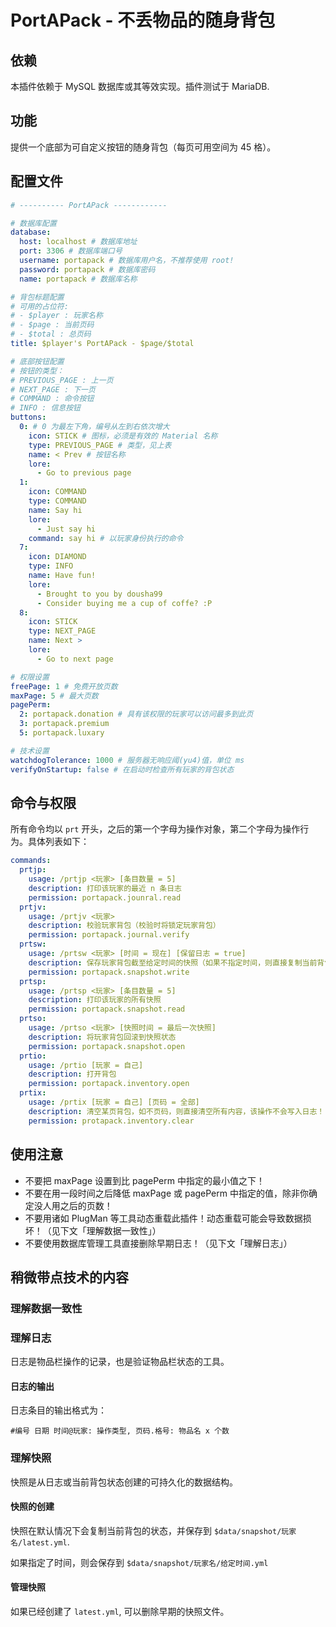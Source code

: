 # PortAPack - 不丢物品的随身背包

## 依赖

本插件依赖于 MySQL 数据库或其等效实现。插件测试于 MariaDB.

## 功能

提供一个底部为可自定义按钮的随身背包（每页可用空间为 45 格）。

## 配置文件

```yaml
# ---------- PortAPack ------------

# 数据库配置
database:
  host: localhost # 数据库地址
  port: 3306 # 数据库端口号
  username: portapack # 数据库用户名，不推荐使用 root!
  password: portapack # 数据库密码
  name: portapack # 数据库名称

# 背包标题配置
# 可用的占位符:
# - $player : 玩家名称
# - $page : 当前页码
# - $total : 总页码
title: $player's PortAPack - $page/$total

# 底部按钮配置
# 按钮的类型：
# PREVIOUS_PAGE : 上一页
# NEXT_PAGE : 下一页
# COMMAND : 命令按钮
# INFO : 信息按钮
buttons:
  0: # 0 为最左下角，编号从左到右依次增大
    icon: STICK # 图标，必须是有效的 Material 名称
    type: PREVIOUS_PAGE # 类型，见上表
    name: < Prev # 按钮名称
    lore:
      - Go to previous page
  1:
    icon: COMMAND
    type: COMMAND
    name: Say hi
    lore:
      - Just say hi
    command: say hi # 以玩家身份执行的命令
  7:
    icon: DIAMOND
    type: INFO
    name: Have fun!
    lore:
      - Brought to you by dousha99
      - Consider buying me a cup of coffe? :P
  8:
    icon: STICK
    type: NEXT_PAGE
    name: Next >
    lore:
      - Go to next page

# 权限设置
freePage: 1 # 免费开放页数
maxPage: 5 # 最大页数
pagePerm:
  2: portapack.donation # 具有该权限的玩家可以访问最多到此页
  3: portapack.premium
  5: portapack.luxary

# 技术设置
watchdogTolerance: 1000 # 服务器无响应阈(yu4)值，单位 ms
verifyOnStartup: false # 在启动时检查所有玩家的背包状态
```

## 命令与权限

所有命令均以 `prt` 开头，之后的第一个字母为操作对象，第二个字母为操作行为。具体列表如下：

```yaml
commands:
  prtjp:
    usage: /prtjp <玩家> [条目数量 = 5]
    description: 打印该玩家的最近 n 条日志
    permission: portapack.jounral.read
  prtjv:
    usage: /prtjv <玩家>
    description: 校验玩家背包（校验时将锁定玩家背包）
    permission: portapack.journal.verify
  prtsw:
    usage: /prtsw <玩家> [时间 = 现在] [保留日志 = true]
    description: 保存玩家背包截至给定时间的快照（如果不指定时间，则直接复制当前背包内容）
    permission: portapack.snapshot.write
  prtsp:
    usage: /prtsp <玩家> [条目数量 = 5]
    description: 打印该玩家的所有快照
    permission: portapack.snapshot.read
  prtso:
    usage: /prtso <玩家> [快照时间 = 最后一次快照]
    description: 将玩家背包回滚到快照状态
    permission: portapack.snapshot.open
  prtio:
    usage: /prtio [玩家 = 自己]
    description: 打开背包
    permission: portapack.inventory.open
  prtix:
    usage: /prtix [玩家 = 自己] [页码 = 全部]
    description: 清空某页背包，如不页码，则直接清空所有内容，该操作不会写入日志！
    permission: protapack.inventory.clear
```

## 使用注意

* 不要把 maxPage 设置到比 pagePerm 中指定的最小值之下！
* 不要在用一段时间之后降低 maxPage 或 pagePerm 中指定的值，除非你确定没人用之后的页数！
* 不要用诸如 PlugMan 等工具动态重载此插件！动态重载可能会导致数据损坏！（见下文「理解数据一致性」）
* 不要使用数据库管理工具直接删除早期日志！（见下文「理解日志」）

## 稍微带点技术的内容

### 理解数据一致性

### 理解日志

日志是物品栏操作的记录，也是验证物品栏状态的工具。

#### 日志的输出

日志条目的输出格式为：

```text
#编号 日期 时间@玩家: 操作类型, 页码.格号: 物品名 x 个数
```

### 理解快照

快照是从日志或当前背包状态创建的可持久化的数据结构。

#### 快照的创建

快照在默认情况下会复制当前背包的状态，并保存到 `$data/snapshot/玩家名/latest.yml`.

如果指定了时间，则会保存到 `$data/snapshot/玩家名/给定时间.yml`

#### 管理快照

如果已经创建了 `latest.yml`, 可以删除早期的快照文件。

